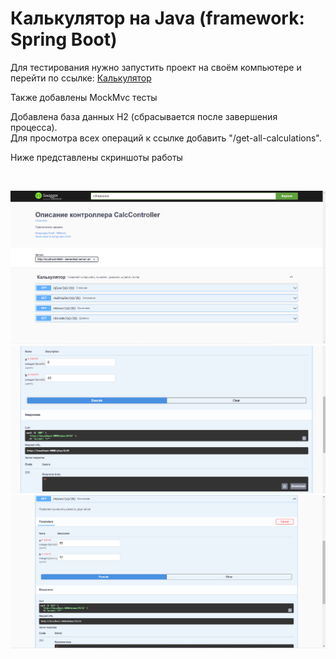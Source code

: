 <h1>Калькулятор на Java (framework: Spring Boot)</h1>
<p>Для тестирования нужно запустить проект на своём компьютере и перейти по ссылке: <a href="http://localhost:9090/swagger-ui/index.html">Калькулятор</a> </p>
<p>Также добавлены MockMvc тесты</p>
<p>Добавлена база данных H2 (сбрасывается после завершения процесса). <br>Для просмотра всех операций к ссылке добавить "/get-all-calculations".</p>
<p>Ниже представлены скриншоты работы</p>
<br>

![Header](https://github.com/DJ-Von/Spring-Calculator/blob/master/Screenshot_1.png?raw=true)
<br>
![Header](https://github.com/DJ-Von/Spring-Calculator/blob/master/Screenshot_2.png?raw=true)
<br>
![Header](https://github.com/DJ-Von/Spring-Calculator/blob/master/Screenshot_3.png?raw=true)
